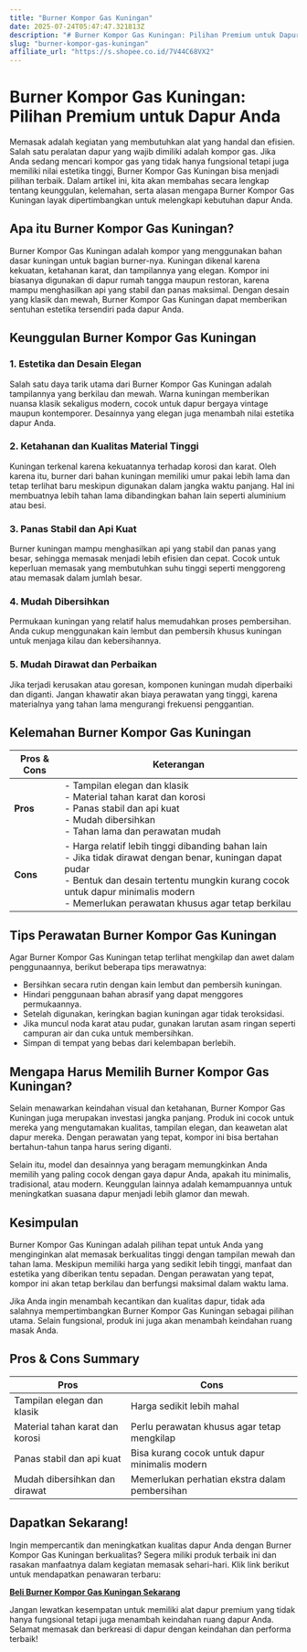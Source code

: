 ```yaml
---
title: "Burner Kompor Gas Kuningan"
date: 2025-07-24T05:47:47.321813Z
description: "# Burner Kompor Gas Kuningan: Pilihan Premium untuk Dapur Anda..."
slug: "burner-kompor-gas-kuningan"
affiliate_url: "https://s.shopee.co.id/7V44C68VX2"
---
```

# Burner Kompor Gas Kuningan: Pilihan Premium untuk Dapur Anda

Memasak adalah kegiatan yang membutuhkan alat yang handal dan efisien. Salah satu peralatan dapur yang wajib dimiliki adalah kompor gas. Jika Anda sedang mencari kompor gas yang tidak hanya fungsional tetapi juga memiliki nilai estetika tinggi, Burner Kompor Gas Kuningan bisa menjadi pilihan terbaik. Dalam artikel ini, kita akan membahas secara lengkap tentang keunggulan, kelemahan, serta alasan mengapa Burner Kompor Gas Kuningan layak dipertimbangkan untuk melengkapi kebutuhan dapur Anda.

## Apa itu Burner Kompor Gas Kuningan?

Burner Kompor Gas Kuningan adalah kompor yang menggunakan bahan dasar kuningan untuk bagian burner-nya. Kuningan dikenal karena kekuatan, ketahanan karat, dan tampilannya yang elegan. Kompor ini biasanya digunakan di dapur rumah tangga maupun restoran, karena mampu menghasilkan api yang stabil dan panas maksimal. Dengan desain yang klasik dan mewah, Burner Kompor Gas Kuningan dapat memberikan sentuhan estetika tersendiri pada dapur Anda.

## Keunggulan Burner Kompor Gas Kuningan

### 1. Estetika dan Desain Elegan

Salah satu daya tarik utama dari Burner Kompor Gas Kuningan adalah tampilannya yang berkilau dan mewah. Warna kuningan memberikan nuansa klasik sekaligus modern, cocok untuk dapur bergaya vintage maupun kontemporer. Desainnya yang elegan juga menambah nilai estetika dapur Anda.

### 2. Ketahanan dan Kualitas Material Tinggi

Kuningan terkenal karena kekuatannya terhadap korosi dan karat. Oleh karena itu, burner dari bahan kuningan memiliki umur pakai lebih lama dan tetap terlihat baru meskipun digunakan dalam jangka waktu panjang. Hal ini membuatnya lebih tahan lama dibandingkan bahan lain seperti aluminium atau besi.

### 3. Panas Stabil dan Api Kuat

Burner kuningan mampu menghasilkan api yang stabil dan panas yang besar, sehingga memasak menjadi lebih efisien dan cepat. Cocok untuk keperluan memasak yang membutuhkan suhu tinggi seperti menggoreng atau memasak dalam jumlah besar.

### 4. Mudah Dibersihkan

Permukaan kuningan yang relatif halus memudahkan proses pembersihan. Anda cukup menggunakan kain lembut dan pembersih khusus kuningan untuk menjaga kilau dan kebersihannya.

### 5. Mudah Dirawat dan Perbaikan

Jika terjadi kerusakan atau goresan, komponen kuningan mudah diperbaiki dan diganti. Jangan khawatir akan biaya perawatan yang tinggi, karena materialnya yang tahan lama mengurangi frekuensi penggantian.

## Kelemahan Burner Kompor Gas Kuningan

| Pros & Cons | Keterangan |
|--------------|--------------|
| **Pros** | - Tampilan elegan dan klasik<br>- Material tahan karat dan korosi<br>- Panas stabil dan api kuat<br>- Mudah dibersihkan<br>- Tahan lama dan perawatan mudah |
| **Cons** | - Harga relatif lebih tinggi dibanding bahan lain<br>- Jika tidak dirawat dengan benar, kuningan dapat pudar<br>- Bentuk dan desain tertentu mungkin kurang cocok untuk dapur minimalis modern<br>- Memerlukan perawatan khusus agar tetap berkilau |

## Tips Perawatan Burner Kompor Gas Kuningan

Agar Burner Kompor Gas Kuningan tetap terlihat mengkilap dan awet dalam penggunaannya, berikut beberapa tips merawatnya:

- Bersihkan secara rutin dengan kain lembut dan pembersih kuningan.
- Hindari penggunaan bahan abrasif yang dapat menggores permukaannya.
- Setelah digunakan, keringkan bagian kuningan agar tidak teroksidasi.
- Jika muncul noda karat atau pudar, gunakan larutan asam ringan seperti campuran air dan cuka untuk membersihkan.
- Simpan di tempat yang bebas dari kelembapan berlebih.

## Mengapa Harus Memilih Burner Kompor Gas Kuningan?

Selain menawarkan keindahan visual dan ketahanan, Burner Kompor Gas Kuningan juga merupakan investasi jangka panjang. Produk ini cocok untuk mereka yang mengutamakan kualitas, tampilan elegan, dan keawetan alat dapur mereka. Dengan perawatan yang tepat, kompor ini bisa bertahan bertahun-tahun tanpa harus sering diganti.

Selain itu, model dan desainnya yang beragam memungkinkan Anda memilih yang paling cocok dengan gaya dapur Anda, apakah itu minimalis, tradisional, atau modern. Keunggulan lainnya adalah kemampuannya untuk meningkatkan suasana dapur menjadi lebih glamor dan mewah.

## Kesimpulan

Burner Kompor Gas Kuningan adalah pilihan tepat untuk Anda yang menginginkan alat memasak berkualitas tinggi dengan tampilan mewah dan tahan lama. Meskipun memiliki harga yang sedikit lebih tinggi, manfaat dan estetika yang diberikan tentu sepadan. Dengan perawatan yang tepat, kompor ini akan tetap berkilau dan berfungsi maksimal dalam waktu lama.

Jika Anda ingin menambah kecantikan dan kualitas dapur, tidak ada salahnya mempertimbangkan Burner Kompor Gas Kuningan sebagai pilihan utama. Selain fungsional, produk ini juga akan menambah keindahan ruang masak Anda.

## Pros & Cons Summary

| Pros | Cons |
|--------------|--------------|
| Tampilan elegan dan klasik | Harga sedikit lebih mahal |
| Material tahan karat dan korosi | Perlu perawatan khusus agar tetap mengkilap |
| Panas stabil dan api kuat | Bisa kurang cocok untuk dapur minimalis modern |
| Mudah dibersihkan dan dirawat | Memerlukan perhatian ekstra dalam pembersihan |

## Dapatkan Sekarang! 

Ingin mempercantik dan meningkatkan kualitas dapur Anda dengan Burner Kompor Gas Kuningan berkualitas? Segera miliki produk terbaik ini dan rasakan manfaatnya dalam kegiatan memasak sehari-hari. Klik link berikut untuk mendapatkan penawaran terbaru:  

[**Beli Burner Kompor Gas Kuningan Sekarang**](https://s.shopee.co.id/7V44C68VX2)

Jangan lewatkan kesempatan untuk memiliki alat dapur premium yang tidak hanya fungsional tetapi juga menambah keindahan ruang dapur Anda. Selamat memasak dan berkreasi di dapur dengan keindahan dan performa terbaik!